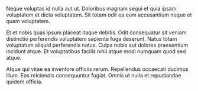 Neque voluptas id nulla aut ut. Doloribus magnam sequi et quia ipsam voluptatem et dicta voluptatem. Sit totam odit ea eum accusantium neque et quam voluptatem.
 Et et nobis quas ipsum placeat itaque debitis. Odit consequatur sit veniam distinctio perferendis voluptatem sapiente fuga deserunt. Natus totam voluptatum aliquid perferendis natus. Culpa nobis aut dolores praesentium incidunt atque. Et voluptatibus facilis nihil atque modi numquam quod sed atque.
 Atque qui vitae ea inventore officiis rerum. Repellendus occaecati ducimus illum. Eos reiciendis consequuntur fugiat. Omnis ut nulla et repudiandae quidem officia.